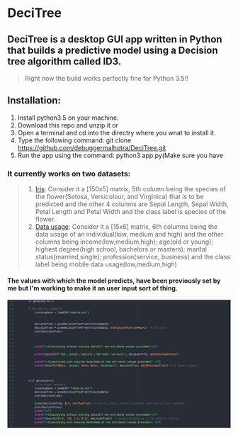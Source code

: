 # DeciTree
## DeciTree is a desktop GUI app written in Python that builds a predictive model using a Decision tree algorithm called ID3. 
> Right now the build works perfectly fine for Python 3.5!!

## Installation:
1. Install python3.5 on your machine. 
2. Download this repo and unzip it or
3. Open a terminal and cd into the directry where you wnat to install it.
4. Type the following command: 
  git clone https://github.com/debuggermalhotra/DeciTree.git
5. Run the app using the command: python3 app.py(Make sure you have 

### It currently works on two datasets:
> 1. [Iris](https://github.com/debuggermalhotra/DeciTree/blob/master/fishiris.csv): Consider it a [150x5] matrix, 5th     column being the species of the flower(Setosa, Versicolour, and Virginica) that is to be predicted and the other 4             columns are Sepal Length, Sepal Width, Petal Length and Petal Width and the class label is species of the flower.
> 2. [Data usage](https://github.com/debuggermalhotra/DeciTree/blob/master/mobile.csv): Consider it a [15x6] matrix, 6th columns being the data usage of an individual(low, medium and high) and the other columns being income(low,medium,high); age(old or young); highest degree(high school, bachelors or masters); marital status(married,single); profession(service, business) and the class label being mobile data usage(low,medium,high)
     
#### The values with which the model predicts, have been previously set by me but I'm working to make it an user input sort of thing.
![code snippet](https://github.com/debuggermalhotra/DeciTree/blob/master/img/1.png)






